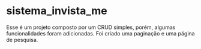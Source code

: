 # sistema_invista_me
Esse é um projeto composto por um CRUD simples, porém,  algumas funcionalidades foram adicionadas. Foi criado uma paginação e uma página de pesquisa.
